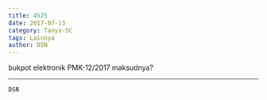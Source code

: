 ```yaml
---
title: 4525
date: 2017-07-13
category: Tanya-SC
tags: Lainnya
author: DSN
---
```


bukpot elektronik PMK-12/2017 maksudnya?

---



`DSN`
